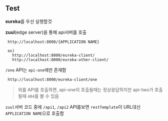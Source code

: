 ## Test

**eureka**를 우선 실행할것

**zuul**(edge server)을 통해 api서버를 호출
```
 http://localhost:8000/{APPLICATION NAME}
 
 ex) 
   http://localhost:8000/eureka-client/
   http://localhost:8000/eureka-other-client/
``` 

`/one` API는 `api-one`에만 존재함
```
 http://localhost:8000/eureka-client/one
```
> 위를 API를 호출하면, api-one이 호출될때는 정상응답하지만 api-two가 호출될때 `404`를 볼 수 있음

`zuul`서버 코드 중에 `/api1`, `/api2` API를보면 `restTemplate`이 URL대신 `APPLICATION NAME`으로 호출함
